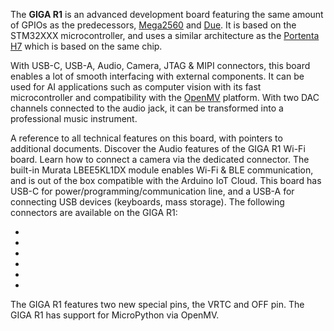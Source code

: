 <FeatureDescription>

The **GIGA R1** is an advanced development board featuring the same amount of GPIOs as the predecessors, [Mega2560]() and [Due](). It is based on the STM32XXX microcontroller, and uses a similar architecture as the [Portenta H7]() which is based on the same chip.

With USB-C, USB-A, Audio, Camera, JTAG & MIPI connectors, this board enables a lot of smooth interfacing with external components. It can be used for AI applications such as computer vision with its fast microcontroller and compatibility with the [OpenMV]() platform. With two DAC channels connected to the audio jack, it can be transformed into a professional music instrument.

</FeatureDescription>

<FeatureList>

<Feature title="Cheat Sheet" image="mega-form-factor">
A reference to all technical features on this board, with pointers to additional documents.
<FeatureLink title="Cheat Sheet" url=""/>

<Feature title="Audio" image="microphone">
Discover the Audio features of the GIGA R1 Wi-Fi board.
<FeatureLink title="Audio Guide" url=""/>
<FeatureLink title="Library" url=""/>

<Feature title="Camera Support" image="camera">
Learn how to connect a camera via the dedicated connector.
<FeatureLink title="Camera Guide" url=""/>

<Feature title="Wi-Fi / BLE">
The built-in Murata LBEE5KL1DX module enables Wi-Fi & BLE communication, and is out of the box compatible with the Arduino IoT Cloud.

<FeatureLink title="Wi-Fi Documentation" url=""/>
<FeatureLink title="BLE Library" url=""/>
<FeatureLink title="IoT Cloud Documentation" url=""/>

</Feature>

<Feature title="USB">
This board has USB-C for power/programming/communication line, and a USB-A for connecting USB devices (keyboards, mass storage).

<FeatureLink title="USB Guide" url=""/>
</Feature>

<Feature title="Connectors">
The following connectors are available on the GIGA R1:
<ul>
<li><FeatureLink title="USB-C & USB-A" url=""/></li>
<li><FeatureLink title="Audio Jack (DAC)" url=""/></li>
<li><FeatureLink title="Camera" url=""/></li>
<li><FeatureLink title="Display" url=""/></li>
<li><FeatureLink title="JTAG" url=""/></li>
<li><FeatureLink title="SPI" url=""/></li>
</ul>
</Feature>

<Feature title="Special Pins">
The GIGA R1 features two new special pins, the VRTC and OFF pin.

<FeatureLink title="VRTC pin" url=""/>
<FeatureLink title="OFF pin" url=""/>
</Feature>

<Feature title="MicroPython">
The GIGA R1 has support for MicroPython via OpenMV.

<FeatureLink title="MicroPython Documentation" url=""/>
</Feature>

</FeatureList>
